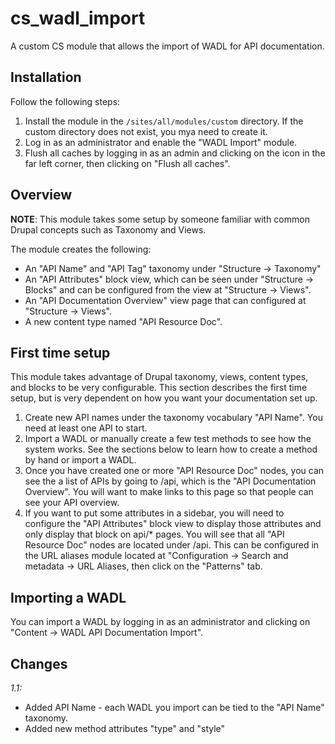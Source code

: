 cs_wadl_import
==============

A custom CS module that allows the import of WADL for API documentation. 

## Installation

Follow the following steps:

 1. Install the module in the `/sites/all/modules/custom` directory.  If the
    custom directory does not exist, you mya need to create it.
 2. Log in as an administrator and enable the "WADL Import" module.
 3. Flush all caches by logging in as an admin and clicking
    on the icon in the far left corner, then clicking on "Flush all caches". 

## Overview

__NOTE__: This module takes some setup by someone familiar with common Drupal concepts such
as Taxonomy and Views. 

The module creates the following:

* An "API Name" and "API Tag" taxonomy under "Structure -> Taxonomy"
* An "API Attributes" block view, which can be seen under "Structure -> Blocks" and
  can be configured from the view at "Structure -> Views".
* An "API Documentation Overview" view page that can configured at "Structure -> Views".
* A new content type named "API Resource Doc".

## First time setup

This module takes advantage of Drupal taxonomy, views, content types, and blocks to be
very configurable.  This section describes the first time setup, but is very dependent
on how you want your documentation set up.

1. Create new API names under the taxonomy vocabulary "API Name".  You need at least
one API to start.
2. Import a WADL or manually create a few test methods to see how the system works.
See the sections below to learn how to create a method by hand or import a WADL.
3. Once you have created one or more "API Resource Doc" nodes, you can see the a list
of APIs by going to <hostname>/api, which is the "API Documentation Overview". You
will want to make links to this page so that people can see your API overview.
4. If you want to put some attributes in a sidebar, you will need to configure the
"API Attributes" block view to display those attributes and only display that block
on api/* pages. You will see that all "API Resource Doc" nodes are located under
/api.  This can be configured in the URL aliases module located at "Configuration ->
Search and metadata ->  URL Aliases, then click on the "Patterns" tab.

## Importing a WADL

You can import a WADL by logging in as an administrator and clicking on
"Content -> WADL API Documentation Import". 

## Changes

_1.1:_

* Added API Name - each WADL you import can be tied to the "API Name"
     taxonomy.
* Added new method attributes "type" and "style"
